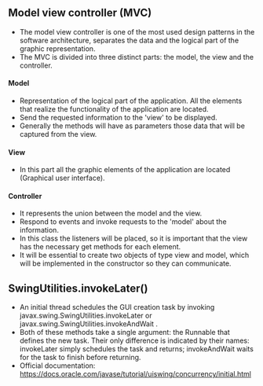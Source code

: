 ## Model view controller (MVC)

- The model view controller is one of the most used design patterns in the software architecture, separates the data and the logical part of the graphic representation. 
- The MVC is divided into three distinct parts: the model, the view and the controller.


#### Model

- Representation of the logical part of the application. All the elements that realize the functionality of the application are located.
- Send the requested information to the 'view' to be displayed.
- Generally the methods will have as parameters those data that will be captured from the view.


#### View 

- In this part all the graphic elements of the application are located (Graphical user interface).


#### Controller

- It represents the union between the model and the view.
- Respond to events and invoke requests to the 'model' about the information.
- In this class the listeners will be placed, so it is important that the view has the necessary get methods for each element.
- It will be essential to create two objects of type view and model, which will be implemented in the constructor so they can communicate.



## SwingUtilities.invokeLater()

- An initial thread schedules the GUI creation task by invoking javax.swing.SwingUtilities.invokeLater or javax.swing.SwingUtilities.invokeAndWait . 
- Both of these methods take a single argument: the Runnable that defines the new task. Their only difference is indicated by their names: invokeLater simply schedules the task and returns; invokeAndWait waits for the task to finish before returning.
- Official documentation: https://docs.oracle.com/javase/tutorial/uiswing/concurrency/initial.html
